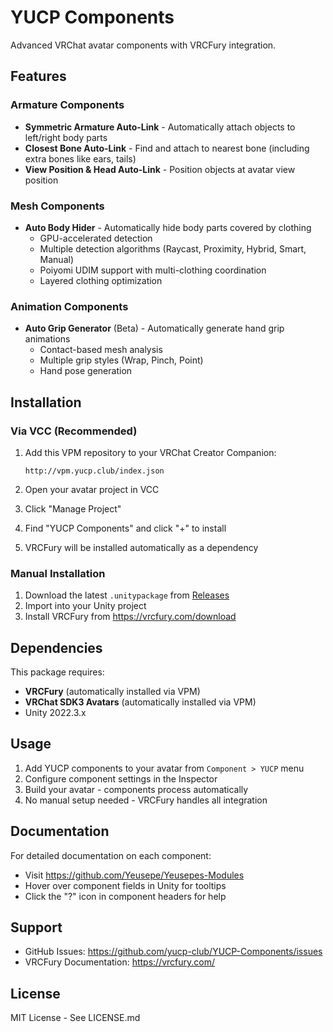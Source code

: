 # YUCP Components

Advanced VRChat avatar components with VRCFury integration.

## Features

### Armature Components
- **Symmetric Armature Auto-Link** - Automatically attach objects to left/right body parts
- **Closest Bone Auto-Link** - Find and attach to nearest bone (including extra bones like ears, tails)
- **View Position & Head Auto-Link** - Position objects at avatar view position

### Mesh Components
- **Auto Body Hider** - Automatically hide body parts covered by clothing
  - GPU-accelerated detection
  - Multiple detection algorithms (Raycast, Proximity, Hybrid, Smart, Manual)
  - Poiyomi UDIM support with multi-clothing coordination
  - Layered clothing optimization

### Animation Components
- **Auto Grip Generator** (Beta) - Automatically generate hand grip animations
  - Contact-based mesh analysis
  - Multiple grip styles (Wrap, Pinch, Point)
  - Hand pose generation

## Installation

### Via VCC (Recommended)

1. Add this VPM repository to your VRChat Creator Companion:
   ```
   http://vpm.yucp.club/index.json
   ```

2. Open your avatar project in VCC
3. Click "Manage Project"
4. Find "YUCP Components" and click "+" to install
5. VRCFury will be installed automatically as a dependency

### Manual Installation

1. Download the latest `.unitypackage` from [Releases](https://github.com/YOUR_USERNAME/YUCP-Components/releases)
2. Import into your Unity project
3. Install VRCFury from https://vrcfury.com/download

## Dependencies

This package requires:
- **VRCFury** (automatically installed via VPM)
- **VRChat SDK3 Avatars** (automatically installed via VPM)
- Unity 2022.3.x

## Usage

1. Add YUCP components to your avatar from `Component > YUCP` menu
2. Configure component settings in the Inspector
3. Build your avatar - components process automatically
4. No manual setup needed - VRCFury handles all integration

## Documentation

For detailed documentation on each component:
- Visit https://github.com/Yeusepe/Yeusepes-Modules
- Hover over component fields in Unity for tooltips
- Click the "?" icon in component headers for help

## Support

- GitHub Issues: https://github.com/yucp-club/YUCP-Components/issues
- VRCFury Documentation: https://vrcfury.com/

## License

MIT License - See LICENSE.md

